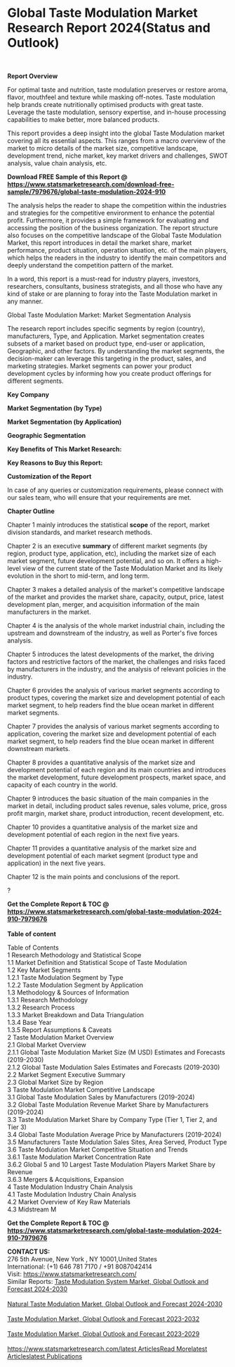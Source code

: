 <h1>Global Taste Modulation Market Research Report 2024(Status and Outlook)</h1><br/><p><strong>Report Overview</strong></p><p>For optimal taste and nutrition, taste modulation preserves or restore aroma, flavor, mouthfeel and texture while masking off-notes. Taste modulation help brands create nutritionally optimised products with great taste. Leverage the taste modulation, sensory expertise, and in-house processing capabilities to make better, more balanced products.</p><p>This report provides a deep insight into the global Taste Modulation market covering all its essential aspects. This ranges from a macro overview of the market to micro details of the market size, competitive landscape, development trend, niche market, key market drivers and challenges, SWOT analysis, value chain analysis, etc.</p><p><strong>Download FREE Sample of this Report @ <a href="https://www.statsmarketresearch.com/download-free-sample/7979676/global-taste-modulation-2024-910">https://www.statsmarketresearch.com/download-free-sample/7979676/global-taste-modulation-2024-910</a></strong></p><p>The analysis helps the reader to shape the competition within the industries and strategies for the competitive environment to enhance the potential profit. Furthermore, it provides a simple framework for evaluating and accessing the position of the business organization. The report structure also focuses on the competitive landscape of the Global Taste Modulation Market, this report introduces in detail the market share, market performance, product situation, operation situation, etc. of the main players, which helps the readers in the industry to identify the main competitors and deeply understand the competition pattern of the market.</p><p>In a word, this report is a must-read for industry players, investors, researchers, consultants, business strategists, and all those who have any kind of stake or are planning to foray into the Taste Modulation market in any manner.</p><p>Global Taste Modulation Market: Market Segmentation Analysis</p><p>The research report includes specific segments by region (country), manufacturers, Type, and Application. Market segmentation creates subsets of a market based on product type, end-user or application, Geographic, and other factors. By understanding the market segments, the decision-maker can leverage this targeting in the product, sales, and marketing strategies. Market segments can power your product development cycles by informing how you create product offerings for different segments.</p><p><strong>Key Company</strong></p><p><strong>Market Segmentation (by Type)</strong></p><p><strong>Market Segmentation (<strong>by Application</strong>)</strong></p><p><strong>Geographic Segmentation</strong></p><p><strong>Key Benefits of This Market Research:</strong></p><p><strong>Key <strong>Reasons to Buy</strong> this Report:</strong></p><p><strong>Customization of the Report</strong></p><p>In case of any queries or customization requirements, please connect with our sales team, who will ensure that your requirements are met.</p><p><strong>Chapter Outline</strong></p><p>Chapter 1 mainly introduces the statistical <strong>scope</strong> of the report, market division standards, and market research methods.</p><p>Chapter 2 is an executive <strong>summary</strong> of different market segments (by region, product type, application, etc), including the market size of each market segment, future development potential, and so on. It offers a high-level view of the current state of the Taste Modulation Market and its likely evolution in the short to mid-term, and long term.</p><p>Chapter 3 makes a detailed analysis of the market's competitive landscape of the market and provides the market share, capacity, output, price, latest development plan, merger, and acquisition information of the main manufacturers in the market.</p><p>Chapter 4 is the analysis of the whole market industrial chain, including the upstream and downstream of the industry, as well as Porter's five forces analysis.</p><p>Chapter 5 introduces the latest developments of the market, the driving factors and restrictive factors of the market, the challenges and risks faced by manufacturers in the industry, and the analysis of relevant policies in the industry.</p><p>Chapter 6 provides the analysis of various market segments according to product types, covering the market size and development potential of each market segment, to help readers find the blue ocean market in different market segments.</p><p>Chapter 7 provides the analysis of various market segments according to application, covering the market size and development potential of each market segment, to help readers find the blue ocean market in different downstream markets.</p><p>Chapter 8 provides a quantitative analysis of the market size and development potential of each region and its main countries and introduces the market development, future development prospects, market space, and capacity of each country in the world.</p><p>Chapter 9 introduces the basic situation of the main companies in the market in detail, including product sales revenue, sales volume, price, gross profit margin, market share, product introduction, recent development, etc.</p><p>Chapter 10 provides a quantitative analysis of the market size and development potential of each region in the next five years.</p><p>Chapter 11 provides a quantitative analysis of the market size and development potential of each market segment (product type and application) in the next five years.</p><p>Chapter 12 is the main points and conclusions of the report.</p><p>? </p><div><b>Get the Complete Report & TOC @ <a href="https://www.statsmarketresearch.com/global-taste-modulation-2024-910-7979676">https://www.statsmarketresearch.com/global-taste-modulation-2024-910-7979676</a></b></div><br><b>Table of content</b><p>Table of Contents<br />1 Research Methodology and Statistical Scope<br />1.1 Market Definition and Statistical Scope of Taste Modulation<br />1.2 Key Market Segments<br />1.2.1 Taste Modulation Segment by Type<br />1.2.2 Taste Modulation Segment by Application<br />1.3 Methodology & Sources of Information<br />1.3.1 Research Methodology<br />1.3.2 Research Process<br />1.3.3 Market Breakdown and Data Triangulation<br />1.3.4 Base Year<br />1.3.5 Report Assumptions & Caveats<br />2 Taste Modulation Market Overview<br />2.1 Global Market Overview<br />2.1.1 Global Taste Modulation Market Size (M USD) Estimates and Forecasts (2019-2030)<br />2.1.2 Global Taste Modulation Sales Estimates and Forecasts (2019-2030)<br />2.2 Market Segment Executive Summary<br />2.3 Global Market Size by Region<br />3 Taste Modulation Market Competitive Landscape<br />3.1 Global Taste Modulation Sales by Manufacturers (2019-2024)<br />3.2 Global Taste Modulation Revenue Market Share by Manufacturers (2019-2024)<br />3.3 Taste Modulation Market Share by Company Type (Tier 1, Tier 2, and Tier 3)<br />3.4 Global Taste Modulation Average Price by Manufacturers (2019-2024)<br />3.5 Manufacturers Taste Modulation Sales Sites, Area Served, Product Type<br />3.6 Taste Modulation Market Competitive Situation and Trends<br />3.6.1 Taste Modulation Market Concentration Rate<br />3.6.2 Global 5 and 10 Largest Taste Modulation Players Market Share by Revenue<br />3.6.3 Mergers & Acquisitions, Expansion<br />4 Taste Modulation Industry Chain Analysis<br />4.1 Taste Modulation Industry Chain Analysis<br />4.2 Market Overview of Key Raw Materials<br />4.3 Midstream M<br><div><b>Get the Complete Report & TOC @ <a href="https://www.statsmarketresearch.com/global-taste-modulation-2024-910-7979676">https://www.statsmarketresearch.com/global-taste-modulation-2024-910-7979676</a></b></div></p> <b>CONTACT US:</b><br>276 5th Avenue, New York , NY 10001,United States<br>International: (+1) 646 781 7170 / +91 8087042414<br>Visit: <a href="https://www.statsmarketresearch.com/">https://www.statsmarketresearch.com/</a><br>Similar Reports: <a href="https://www.statsmarketresearch.com/global-taste-modulation-2024-910-7979676">Taste Modulation System Market, Global Outlook and Forecast 2024-2030</a><br/><br/><a href="https://www.statsmarketresearch.com/global-taste-modulation-2024-910-7979676">Natural Taste Modulation Market, Global Outlook and Forecast 2024-2030</a><br/><br/><a href="https://www.statsmarketresearch.com/global-taste-modulation-2024-910-7979676">Taste Modulation Market, Global Outlook and Forecast 2023-2032</a><br/><br/><a href="https://www.statsmarketresearch.com/global-taste-modulation-2024-910-7979676">Taste Modulation Market, Global Outlook and Forecast 2023-2029</a><br/><br/><a href="https://gyeongbokgung.com">https://www.statsmarketresearch.com/</a><a href="https://hallyeomaritime.com">latest Articles</a><a href="https://jingwansa.com">Read More</a><a href=https://nguoiviet.jp/">latest Articles</a><a href="https://www.intelmarketresearch.com/">latest Publications</a>